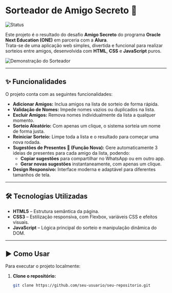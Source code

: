 # Sorteador de Amigo Secreto 🎉

![Status](https://img.shields.io/badge/status-concluído-brightgreen)

Este projeto é o resultado do desafio **Amigo Secreto** do programa **Oracle Next Education (ONE)** em parceria com a **Alura**.  
Trata-se de uma aplicação web simples, divertida e funcional para realizar sorteios entre amigos, desenvolvida com **HTML**, **CSS** e **JavaScript** puros.

![Demonstração do Sorteador](assets/demonstracao.gif)

---

## ✨ Funcionalidades

O projeto conta com as seguintes funcionalidades:

- **Adicionar Amigos:** Inclua amigos na lista de sorteio de forma rápida.
- **Validação de Nomes:** Impede nomes vazios ou duplicados na lista.
- **Excluir Amigos:** Remova nomes individualmente da lista a qualquer momento.
- **Sorteio Aleatório:** Com apenas um clique, o sistema sorteia um nome de forma justa.
- **Reiniciar Sorteio:** Limpe toda a lista e o resultado para começar uma nova rodada.
- **Sugestões de Presentes 🎁 (Função Nova):** Gere automaticamente 3 ideias de presentes para cada amigo da lista, podendo:
  - **Copiar sugestões** para compartilhar no WhatsApp ou em outro app.
  - **Gerar novas sugestões** instantaneamente, com apenas um clique.
- **Design Responsivo:** Interface moderna e adaptável para diferentes tamanhos de tela.

---

## 🛠️ Tecnologias Utilizadas

- **HTML5** – Estrutura semântica da página.  
- **CSS3** – Estilização responsiva, com Flexbox, variáveis CSS e efeitos visuais.  
- **JavaScript** – Lógica principal do sorteio e manipulação dinâmica do DOM.  

---

## ▶️ Como Usar

Para executar o projeto localmente:

1. **Clone o repositório:**
   ```bash
   git clone https://github.com/seu-usuario/seu-repositorio.git
